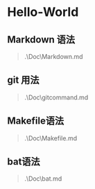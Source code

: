 # Hello-World

## Markdown 语法

>.\Doc\Markdown.md

## git 用法

>.\Doc\gitcommand.md

## Makefile语法

>.\Doc\Makefile.md

## bat语法

>.\Doc\bat.md
